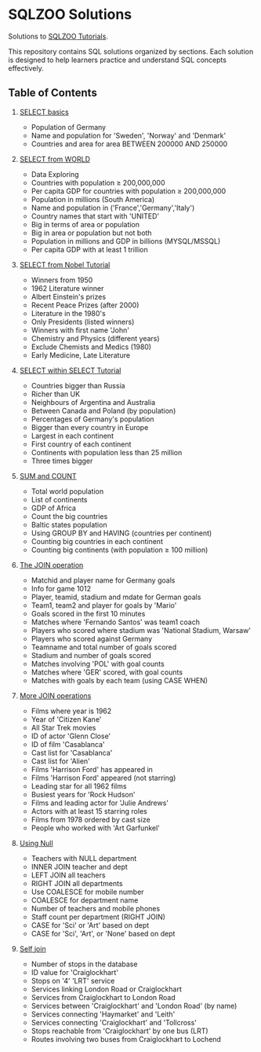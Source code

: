 # SQLZOO Solutions

Solutions to [SQLZOO Tutorials](https://www.sqlzoo.net/ ).

This repository contains SQL solutions organized by sections. Each solution is designed to help learners practice and understand SQL concepts effectively.

## Table of Contents

1. [SELECT basics](#select-basics)
    - Population of Germany
    - Name and population for 'Sweden', 'Norway' and 'Denmark'
    - Countries and area for area BETWEEN 200000 AND 250000

2. [SELECT from WORLD](#select-from-world)
    - Data Exploring
    - Countries with population ≥ 200,000,000
    - Per capita GDP for countries with population ≥ 200,000,000
    - Population in millions (South America)
    - Name and population in ('France','Germany','Italy')
    - Country names that start with 'UNITED'
    - Big in terms of area or population
    - Big in area or population but not both
    - Population in millions and GDP in billions (MYSQL/MSSQL)
    - Per capita GDP with at least 1 trillion

3. [SELECT from Nobel Tutorial](#select-from-nobel-tutorial)
    - Winners from 1950
    - 1962 Literature winner
    - Albert Einstein's prizes
    - Recent Peace Prizes (after 2000)
    - Literature in the 1980's
    - Only Presidents (listed winners)
    - Winners with first name 'John'
    - Chemistry and Physics (different years)
    - Exclude Chemists and Medics (1980)
    - Early Medicine, Late Literature

4. [SELECT within SELECT Tutorial](#select-within-select-tutorial)
    - Countries bigger than Russia
    - Richer than UK
    - Neighbours of Argentina and Australia
    - Between Canada and Poland (by population)
    - Percentages of Germany's population
    - Bigger than every country in Europe
    - Largest in each continent
    - First country of each continent
    - Continents with population less than 25 million
    - Three times bigger

5. [SUM and COUNT](#sum-and-count)
    - Total world population
    - List of continents
    - GDP of Africa
    - Count the big countries
    - Baltic states population
    - Using GROUP BY and HAVING (countries per continent)
    - Counting big countries in each continent
    - Counting big continents (with population ≥ 100 million)

6. [The JOIN operation](#the-join-operation)
    - Matchid and player name for Germany goals
    - Info for game 1012
    - Player, teamid, stadium and mdate for German goals
    - Team1, team2 and player for goals by 'Mario'
    - Goals scored in the first 10 minutes
    - Matches where 'Fernando Santos' was team1 coach
    - Players who scored where stadium was 'National Stadium, Warsaw'
    - Players who scored against Germany
    - Teamname and total number of goals scored
    - Stadium and number of goals scored
    - Matches involving 'POL' with goal counts
    - Matches where 'GER' scored, with goal counts
    - Matches with goals by each team (using CASE WHEN)

7. [More JOIN operations](#more-join-operations)
    - Films where year is 1962
    - Year of 'Citizen Kane'
    - All Star Trek movies
    - ID of actor 'Glenn Close'
    - ID of film 'Casablanca'
    - Cast list for 'Casablanca'
    - Cast list for 'Alien'
    - Films 'Harrison Ford' has appeared in
    - Films 'Harrison Ford' appeared (not starring)
    - Leading star for all 1962 films
    - Busiest years for 'Rock Hudson'
    - Films and leading actor for 'Julie Andrews'
    - Actors with at least 15 starring roles
    - Films from 1978 ordered by cast size
    - People who worked with 'Art Garfunkel'

8. [Using Null](#using-null)
    - Teachers with NULL department
    - INNER JOIN teacher and dept
    - LEFT JOIN all teachers
    - RIGHT JOIN all departments
    - Use COALESCE for mobile number
    - COALESCE for department name
    - Number of teachers and mobile phones
    - Staff count per department (RIGHT JOIN)
    - CASE for 'Sci' or 'Art' based on dept
    - CASE for 'Sci', 'Art', or 'None' based on dept

9. [Self join](#self-join)
    - Number of stops in the database
    - ID value for 'Craiglockhart'
    - Stops on '4' 'LRT' service
    - Services linking London Road or Craiglockhart
    - Services from Craiglockhart to London Road
    - Services between 'Craiglockhart' and 'London Road' (by name)
    - Services connecting 'Haymarket' and 'Leith'
    - Services connecting 'Craiglockhart' and 'Tollcross'
    - Stops reachable from 'Craiglockhart' by one bus (LRT)
    - Routes involving two buses from Craiglockhart to Lochend
